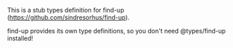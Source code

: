 This is a stub types definition for find-up (https://github.com/sindresorhus/find-up).

find-up provides its own type definitions, so you don't need @types/find-up installed!